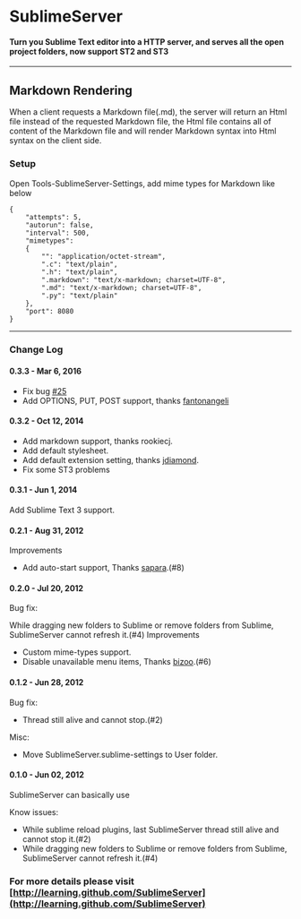 # SublimeServer

#### Turn you Sublime Text editor into a HTTP server, and serves all the open project folders, now support ST2 and ST3

------

## Markdown Rendering
When a client requests a Markdown file(.md), the server will return an Html file instead of the requested Markdown file, the Html file contains all of content of the Markdown file and will render Markdown syntax into Html syntax on the client side.

### Setup
Open Tools-SublimeServer-Settings, add mime types for Markdown like below

	{
		"attempts": 5,
		"autorun": false,
		"interval": 500,
		"mimetypes":
		{
			"": "application/octet-stream",
			".c": "text/plain",
			".h": "text/plain",
			".markdown": "text/x-markdown; charset=UTF-8",
			".md": "text/x-markdown; charset=UTF-8",
			".py": "text/plain"
		},
		"port": 8080
	}

------

### Change Log

#### 0.3.3 - Mar 6, 2016

- Fix bug [#25](https://github.com/learning/SublimeServer/issues/25) 
- Add OPTIONS, PUT, POST support, thanks [fantonangeli](https://github.com/fantonangeli)

#### 0.3.2 - Oct 12, 2014

- Add markdown support, thanks rookiecj.
- Add default stylesheet.
- Add default extension setting, thanks [jdiamond](https://github.com/jdiamond).
- Fix some ST3 problems

#### 0.3.1 - Jun 1, 2014

Add Sublime Text 3 support.

#### 0.2.1 - Aug 31, 2012

Improvements
- Add auto-start support, Thanks [sapara](https://github.com/jdiamond).(#8)

#### 0.2.0 - Jul 20, 2012

Bug fix:

While dragging new folders to Sublime or remove folders from Sublime, SublimeServer cannot refresh it.(#4)
Improvements

- Custom mime-types support.
- Disable unavailable menu items, Thanks [bizoo](https://github.com/jdiamond).(#6)

#### 0.1.2 - Jun 28, 2012

Bug fix:
- Thread still alive and cannot stop.(#2)

Misc:
- Move SublimeServer.sublime-settings to User folder.

#### 0.1.0 - Jun 02, 2012

SublimeServer can basically use

Know issues:

- While sublime reload plugins, last SublimeServer thread still alive and cannot stop it.(#2)
- While dragging new folders to Sublime or remove folders from Sublime, SublimeServer cannot refresh it.(#4)


### For more details please visit [http://learning.github.com/SublimeServer](http://learning.github.com/SublimeServer)
